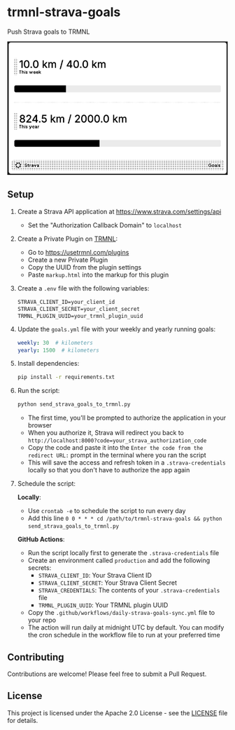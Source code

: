 # trmnl-strava-goals

Push Strava goals to TRMNL

![trmnl-strava-goals](trmnl-strava-goals.png)

## Setup

1. Create a Strava API application at https://www.strava.com/settings/api
   - Set the "Authorization Callback Domain" to `localhost`

2. Create a Private Plugin on [TRMNL](https://usetrmnl.com/):
   - Go to https://usetrmnl.com/plugins
   - Create a new Private Plugin
   - Copy the UUID from the plugin settings
   - Paste `markup.html` into the markup for this plugin

3. Create a `.env` file with the following variables:
   ```
   STRAVA_CLIENT_ID=your_client_id
   STRAVA_CLIENT_SECRET=your_client_secret
   TRMNL_PLUGIN_UUID=your_trmnl_plugin_uuid
   ```

4. Update the `goals.yml` file with your weekly and yearly running goals:
   ```yaml
   weekly: 30  # kilometers
   yearly: 1500  # kilometers
   ```

5. Install dependencies:
   ```bash
   pip install -r requirements.txt
   ```

6. Run the script:
   ```bash
   python send_strava_goals_to_trmnl.py
   ```
   - The first time, you'll be prompted to authorize the application in your browser
   - When you authorize it, Strava will redirect you back to `http://localhost:8000?code=your_strava_authorization_code`
   - Copy the code and paste it into the `Enter the code from the redirect URL:` prompt in the terminal where you ran the script
   - This will save the access and refresh token in a `.strava-credentials` locally so that you don't have to authorize the app again

7. Schedule the script:

   **Locally**:
   - Use `crontab -e` to schedule the script to run every day
   - Add this line `0 0 * * * cd /path/to/trmnl-strava-goals && python send_strava_goals_to_trmnl.py`

   **GitHub Actions**:
   - Run the script locally first to generate the `.strava-credentials` file
   - Create an environment called `production` and add the following secrets:
      - `STRAVA_CLIENT_ID`: Your Strava Client ID
      - `STRAVA_CLIENT_SECRET`: Your Strava Client Secret
      - `STRAVA_CREDENTIALS`: The contents of your `.strava-credentials` file
      - `TRMNL_PLUGIN_UUID`: Your TRMNL plugin UUID
   - Copy the `.github/workflows/daily-strava-goals-sync.yml` file to your repo
   - The action will run daily at midnight UTC by default. You can modify the cron schedule in the workflow file to run at your preferred time

## Contributing

Contributions are welcome! Please feel free to submit a Pull Request.

## License

This project is licensed under the Apache 2.0 License - see the [LICENSE](LICENSE) file for details.
